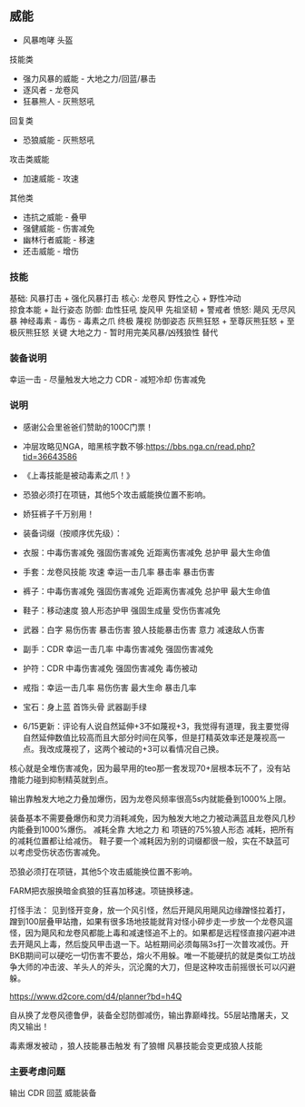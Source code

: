 


## 威能

- 风暴咆哮 头盔

技能类
- 强力风暴的威能 - 大地之力/回蓝/暴击
- 逐风者 - 龙卷风
- 狂暴熊人 - 灰熊怒吼

回复类
- 恐狼威能 - 灰熊怒吼
  
攻击类威能
- 加速威能 - 攻速

其他类
- 违抗之威能 - 叠甲
- 强健威能 - 伤害减免
- 幽林行者威能 - 移速
- 还击威能 - 增伤

### 技能
基础: 风暴打击 + 强化风暴打击
核心:
    龙卷风
    野性之心 + 野性冲动    
    掠食本能 + 趾行姿态
防御:
    血性狂吼
    旋风甲
    先祖坚韧 + 警戒者
愤怒:
    飓风
    无尽风暴
    神经毒素 - 毒伤 - 毒素之爪
终极
    蔑视
    防御姿态
    灰熊狂怒 + 至尊灰熊狂怒 + 至极灰熊狂怒
关键
    大地之力 - 暂时用完美风暴/凶残狼性 替代



### 装备说明
幸运一击 - 尽量触发大地之力
CDR - 减短冷却
伤害减免

### 说明
- 感谢公会里爸爸们赞助的100C门票！
- 冲层攻略见NGA，暗黑核字数不够:https://bbs.nga.cn/read.php?tid=36643586
- 《上毒技能是被动毒素之爪！》
- 恐狼必须打在项链，其他5个攻击威能换位置不影响。
- 娇狂裤子千万别用！

- 装备词缀（按顺序优先级）：
- 衣服：中毒伤害减免 强固伤害减免 近距离伤害减免 总护甲 最大生命值
- 手套：龙卷风技能 攻速 幸运一击几率 暴击率 暴击伤害
- 裤子：中毒伤害减免 强固伤害减免 近距离伤害减免 总护甲 最大生命值
- 鞋子：移动速度 狼人形态护甲 强固生成量 受伤伤害减免

- 武器：白字 易伤伤害 暴击伤害 狼人技能暴击伤害 意力 减速敌人伤害
- 副手：CDR 幸运一击几率 中毒伤害减免 强固伤害减免

- 护符：CDR 中毒伤害减免 强固伤害减免 毒伤被动
- 戒指：幸运一击几率 易伤伤害 最大生命 暴击几率

- 宝石：身上蓝 首饰头骨 武器副手绿
- 6/15更新：评论有人说自然延伸+3不如蔑视+3，我觉得有道理，我主要觉得自然延伸数值比较高而且大部分时间在风筝，但是打精英效率还是蔑视高一点。我改成蔑视了，这两个被动的+3可以看情况自己换。


核心就是全堆伤害减免，因为最早用的teo那一套发现70+层根本玩不了，没有站撸能力碰到抑制精英就到点。

输出靠触发大地之力叠加爆伤，因为龙卷风频率很高5s内就能叠到1000%上限。

装备基本不需要叠爆伤和灵力消耗减免，因为触发大地之力被动满蓝且龙卷风几秒内能叠到1000%爆伤。
减耗全靠 大地之力 和 项链的75%狼人形态 减耗，把所有的减耗位置都让给减伤。
鞋子要一个减耗因为别的词缀都很一般，实在不缺蓝可以考虑受伤状态伤害减免。

恐狼必须打在项链，其他5个攻击威能换位置不影响。

FARM把衣服换暗金疯狼的狂喜加移速。项链换移速。


打怪手法：
见到怪开变身，放一个风引怪，然后开飓风用飓风边缘蹭怪拉着打，蹭到100层叠甲站撸，如果有很多场地技能就背对怪小碎步走一步放一个龙卷风遛怪，因为飓风和龙卷风都能上毒和减速怪追不上的。如果都是远程怪直接闪避冲进去开飓风上毒，然后旋风甲击退一下。站桩期间必须每隔3s打一次普攻减伤。开BKB期间可以硬吃一切伤害不要怂，熔火不用躲。唯一不能硬抗的就是类似工坊战争大师的冲击波、羊头人的斧头，沉沦魔的大刀，但是这种攻击前摇很长可以闪避躲。


https://www.d2core.com/d4/planner?bd=h4Q

自从换了龙卷风德鲁伊，装备全怼防御减伤，输出靠巅峰找。55层站撸屠夫，又肉又输出！

毒素爆发被动 ，狼人技能暴击触发 有了狼帽 风暴技能会变更成狼人技能


### 主要考虑问题

输出
    CDR 
    回蓝
    威能装备